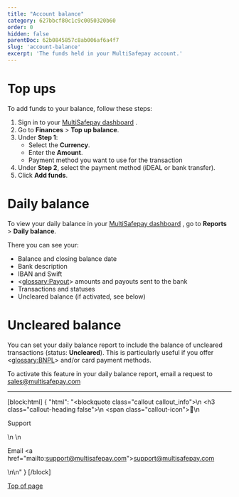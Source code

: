 ```yaml
---
title: "Account balance"
category: 627bbcf80c1c9c0050320b60
order: 0
hidden: false
parentDoc: 62b0845857c8ab006af6a4f7
slug: 'account-balance'
excerpt: 'The funds held in your MultiSafepay account.'
---
```


# Top ups

To add funds to your balance, follow these steps:

1. Sign in to your <a href="https://merchant.multisafepay.com" target="_blank">MultiSafepay dashboard</a> <i class="fa fa-external-link" style="font-size:12px;color:#8b929e"></i>.
2. Go to **Finances** > **Top up balance**.
3. Under **Step 1**:
    - Select the **Currency**.
    - Enter the **Amount**.
    - Payment method you want to use for the transaction
4. Under **Step 2**, select the payment method (iDEAL or bank transfer).
5. Click **Add funds**.

# Daily balance

To view your daily balance in your <a href="https://merchant.multisafepay.com" target="_blank">MultiSafepay dashboard</a> <i class="fa fa-external-link" style="font-size:12px;color:#8b929e"></i>, go to **Reports** > **Daily balance**.

There you can see your:

- Balance and closing balance date
- Bank description
- IBAN and Swift
- <<glossary:Payout>> amounts and payouts sent to the bank
- Transactions and statuses
- Uncleared balance (if activated, see below)

# Uncleared balance

You can set your daily balance report to include the balance of uncleared transactions (status: **Uncleared**). This is particularly useful if you offer <<glossary:BNPL>> and/or card payment methods. 

To activate this feature in your daily balance report, email a request to <sales@multisafepay.com>
<br>

---

[block:html]
{
  "html": "<blockquote class=\"callout callout_info\">\n    <h3 class=\"callout-heading false\">\n        <span class=\"callout-icon\">💬</span>\n        <p>Support</p>\n    </h3>\n    <p>Email <a href=\"mailto:support@multisafepay.com\">support@multisafepay.com</a></p>\n</blockquote>\n"
}
[/block]

[Top of page](#)